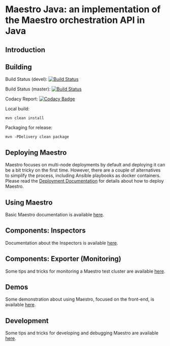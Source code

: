 Maestro Java: an implementation of the Maestro orchestration API in Java
============


Introduction
----


Building
----
Build Status (devel): [![Build Status](https://travis-ci.org/maestro-performance/maestro-java.svg?branch=devel)](https://travis-ci.org/maestro-performance/maestro-java)

Build Status (master): [![Build Status](https://travis-ci.org/maestro-performance/maestro-java.svg?branch=master)](https://travis-ci.org/maestro-performance/maestro-java)

Codacy Report: [![Codacy Badge](https://api.codacy.com/project/badge/Grade/ddaacf55e38140bb82aa15f02f158164)](https://www.codacy.com/app/orpiske/maestro-java?utm_source=github.com&amp;utm_medium=referral&amp;utm_content=orpiske/maestro-java&amp;utm_campaign=Badge_Grade)


Local build:
```
mvn clean install
```

Packaging for release:

```
mvn -PDelivery clean package
```


Deploying Maestro
----

Maestro focuses on multi-node deployments by default and deploying it can be a bit tricky
on the first time. However, there are a couple of alternatives to simplify the process, 
including Ansible playbooks as docker containers. Please read the 
[Deployment Documentation](extra/doc/Deployment.md) for details about how to deploy Maestro.

Using Maestro
---- 

Basic Maestro documentation is available [here](extra/doc/Using.md).


Components: Inspectors
---- 

Documentation about the Inspectors is available [here](extra/doc/Inspectors.md).


Components: Exporter (Monitoring)
---- 

Some tips and tricks for monitoring a Maestro test cluster are available [here](extra/doc/Monitoring.md).


Demos
---- 

Some demonstration about using Maestro, focused on the front-end, is available [here](extra/doc/Demos.md).


Development
---- 

Some tips and tricks for developing and debugging Maestro are available [here](extra/doc/Development.md).

